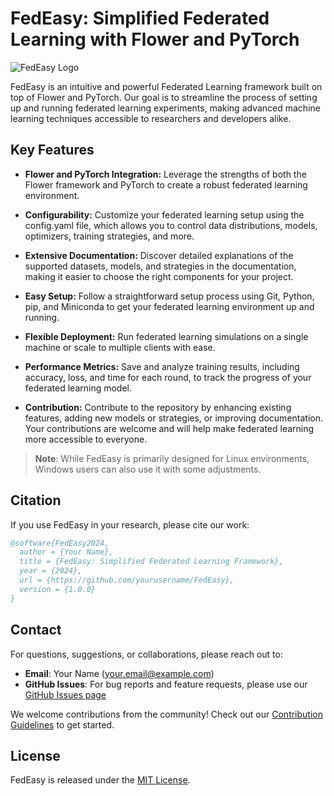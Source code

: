 # FedEasy: Simplified Federated Learning with Flower and PyTorch

![FedEasy Logo](placeholder-for-logo.png)


FedEasy is an intuitive and powerful Federated Learning framework built on top of Flower and PyTorch. Our goal is to streamline the process of setting up and running federated learning experiments, making advanced machine learning techniques accessible to researchers and developers alike.

## Key Features
- **Flower and PyTorch Integration:** Leverage the strengths of both the Flower framework and PyTorch to create a robust federated learning environment.

- **Configurability:** Customize your federated learning setup using the config.yaml file, which allows you to control data distributions, models, optimizers, training strategies, and more.

- **Extensive Documentation:** Discover detailed explanations of the supported datasets, models, and strategies in the documentation, making it easier to choose the right components for your project.

- **Easy Setup:** Follow a straightforward setup process using Git, Python, pip, and Miniconda to get your federated learning environment up and running.

- **Flexible Deployment:** Run federated learning simulations on a single machine or scale to multiple clients with ease.

- **Performance Metrics:** Save and analyze training results, including accuracy, loss, and time for each round, to track the progress of your federated learning model.

- **Contribution:** Contribute to the repository by enhancing existing features, adding new models or strategies, or improving documentation. Your contributions are welcome and will help make federated learning more accessible to everyone.

> **Note**: While FedEasy is primarily designed for Linux environments, Windows users can also use it with some adjustments.



## Citation

If you use FedEasy in your research, please cite our work:

```bibtex
@software{FedEasy2024,
  author = {Your Name},
  title = {FedEasy: Simplified Federated Learning Framework},
  year = {2024},
  url = {https://github.com/yourusername/FedEasy},
  version = {1.0.0}
}
```

## Contact

For questions, suggestions, or collaborations, please reach out to:

- **Email**: Your Name (your.email@example.com)
- **GitHub Issues**: For bug reports and feature requests, please use our [GitHub Issues page](https://github.com/yourusername/FedEasy/issues)

We welcome contributions from the community! Check out our [Contribution Guidelines](CONTRIBUTING.md) to get started.

## License

FedEasy is released under the [MIT License](LICENSE).